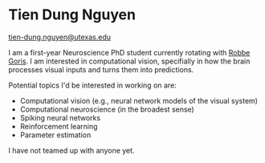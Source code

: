 # Tien Dung Nguyen

tien-dung.nguyen@utexas.edu

I am a first-year Neuroscience PhD student currently rotating with [Robbe Goris](https://gorislab.github.io). I am interested in computational vision, specifially in how the brain processes visual inputs and turns them into predictions. 

Potential topics I'd be interested in working on are:
- Computational vision (e.g., neural network models of the visual system) 
- Computational neuroscience (in the broadest sense)
- Spiking neural networks
- Reinforcement learning 
- Parameter estimation 

I have not teamed up with anyone yet.
